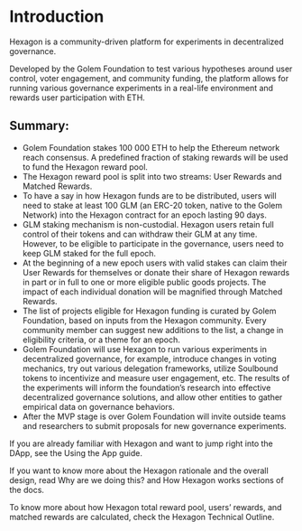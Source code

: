 # Introduction

Hexagon is a community-driven platform for experiments in decentralized governance.

Developed by the Golem Foundation to test various hypotheses around user control, voter engagement, and community funding, the platform allows for running various governance experiments in a real-life environment and rewards user participation with ETH.

## Summary:

- Golem Foundation stakes 100 000 ETH to help the Ethereum network reach consensus. A predefined fraction of staking rewards will be used to fund the Hexagon reward pool.
- The Hexagon reward pool is split into two streams: User Rewards and Matched Rewards.
- To have a say in how Hexagon funds are to be distributed, users will need to stake at least 100 GLM (an ERC-20 token, native to the Golem Network) into the Hexagon contract for an epoch lasting 90 days.
- GLM staking mechanism is non-custodial. Hexagon users retain full control of their tokens and can withdraw their GLM at any time. However, to be eligible to participate in the governance, users need to keep GLM staked for the full epoch.
- At the beginning of a new epoch users with valid stakes can claim their User Rewards for themselves or donate their share of Hexagon rewards in part or in full to one or more eligible public goods projects. The impact of each individual donation will be magnified through Matched Rewards.
- The list of projects eligible for Hexagon funding is curated by Golem Foundation, based on inputs from the Hexagon community. Every community member can suggest new additions to the list, a change in eligibility criteria, or a theme for an epoch.
- Golem Foundation will use Hexagon to run various experiments in decentralized governance, for example, introduce changes in voting mechanics, try out various delegation frameworks, utilize Soulbound tokens to incentivize and measure user engagement, etc. The results of the experiments will inform the foundation’s research into effective decentralized governance solutions, and allow other entities to gather empirical data on governance behaviors.
- After the MVP stage is over Golem Foundation will invite outside teams and researchers to submit proposals for new governance experiments.

If you are already familiar with Hexagon and want to jump right into the DApp, see the Using the App guide.

If you want to know more about the Hexagon rationale and the overall design, read Why are we doing this? and How Hexagon works sections of the docs.

To know more about how Hexagon total reward pool, users’ rewards, and matched rewards are calculated, check the Hexagon Technical Outline.
